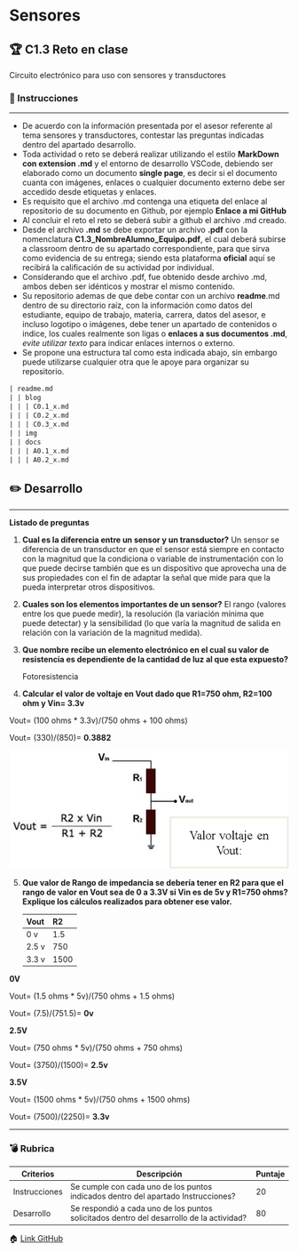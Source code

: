 # Sensores

## :trophy: C1.3 Reto en clase

Circuito electrónico para uso con sensores y transductores

### :blue_book: Instrucciones
___

- De acuerdo con la información presentada por el asesor referente al tema sensores y 
transductores, contestar las preguntas indicadas dentro del apartado desarrollo.
- Toda actividad o reto se deberá realizar utilizando el estilo **MarkDown con 
extension .md** y el entorno de desarrollo VSCode, debiendo ser elaborado como un 
documento **single page**, es decir si el documento cuanta con imágenes, enlaces o 
cualquier documento externo debe ser accedido desde etiquetas y enlaces.
- Es requisito que el archivo .md contenga una etiqueta del enlace al repositorio de su 
documento en Github, por ejemplo **Enlace a mi GitHub**
- Al concluir el reto el reto se deberá subir a github el archivo .md creado.
- Desde el archivo **.md** se debe exportar un archivo **.pdf** con la nomenclatura 
**C1.3_NombreAlumno_Equipo.pdf**, el cual deberá subirse a classroom dentro de su 
apartado correspondiente, para que sirva como evidencia de su entrega; siendo esta 
plataforma **oficial** aquí se recibirá la calificación de su actividad por individual.
- Considerando que el archivo .pdf, fue obtenido desde archivo .md, ambos deben ser 
idénticos y mostrar el mismo contenido.
- Su repositorio ademas de que debe contar con un archivo **readme**.md dentro de su 
directorio raíz, con la información como datos del estudiante, equipo de trabajo, 
materia, carrera, datos del asesor, e incluso logotipo o imágenes, debe tener un 
apartado de contenidos o indice, los cuales realmente son ligas o **enlaces a sus 
documentos .md**, _evite utilizar texto_ para indicar enlaces internos o externo.
- Se propone una estructura tal como esta indicada abajo, sin embargo puede utilizarse 
cualquier otra que le apoye para organizar su repositorio.


```  
| readme.md
| | blog
| | | C0.1_x.md
| | | C0.2_x.md
| | | C0.3_x.md
| | img
| | docs
| | | A0.1_x.md
| | | A0.2_x.md
```

## :pencil2: Desarrollo

___

**Listado de preguntas**

1. **Cual es la diferencia entre un sensor y un transductor?**
   Un sensor se diferencia de un transductor en que el sensor está siempre en contacto con la magnitud que la condiciona o variable de instrumentación con lo que puede decirse también que es un dispositivo que aprovecha una de sus propiedades con el fin de adaptar la señal que mide para que la pueda interpretar otros dispositivos.

2. **Cuales son los elementos importantes de un sensor?**
   El rango (valores entre los que puede medir), la resolución (la variación mínima que puede detectar) y la sensibilidad (lo que varía la magnitud de salida en relación con la variación de la magnitud medida).

3. **Que nombre recibe un elemento electrónico en el cual su valor de resistencia es dependiente de la cantidad de luz al que esta expuesto?**
   
   Fotoresistencia
   
4. **Calcular el valor de voltaje en Vout dado que R1=750 ohm, R2=100 ohm y Vin= 3.3v**

Vout= (100 ohms * 3.3v)/(750 ohms + 100 ohms)

Vout= (330)/(850)= **0.3882**


![SensoresTransductoresCircuitoVout](/img/C1.x_SensoresTransductoresCircuitoVout.png)




5. **Que valor de Rango de impedancia se debería tener en R2 para que el rango de valor en Vout sea de 0 a 3.3V si Vin es de 5v y R1=750 ohms? Explique los cálculos realizados para obtener ese valor.**

    Vout | R2 |
    ----|----|
    0 v | 1.5 |
    2.5 v | 750 |
    3.3 v | 1500 |

**0V**

Vout= (1.5 ohms * 5v)/(750 ohms + 1.5 ohms)

Vout= (7.5)/(751.5)= **0v**

**2.5V**

Vout= (750 ohms * 5v)/(750 ohms + 750 ohms)

Vout= (3750)/(1500)= **2.5v**

**3.5V**

Vout= (1500 ohms * 5v)/(750 ohms + 1500 ohms)

Vout= (7500)/(2250)= **3.3v**
___

### :bomb: Rubrica

| Criterios     | Descripción                                                                                  | Puntaje |
| ------------- | -------------------------------------------------------------------------------------------- | ------- |
| Instrucciones | Se cumple con cada uno de los puntos indicados dentro del apartado Instrucciones?            | 20 |
| Desarrollo    | Se respondió a cada uno de los puntos solicitados dentro del desarrollo de la actividad?     | 80      |

:house: [Link GitHub](https://github.com/vanessamRodriguez/Sistemas_Programables)